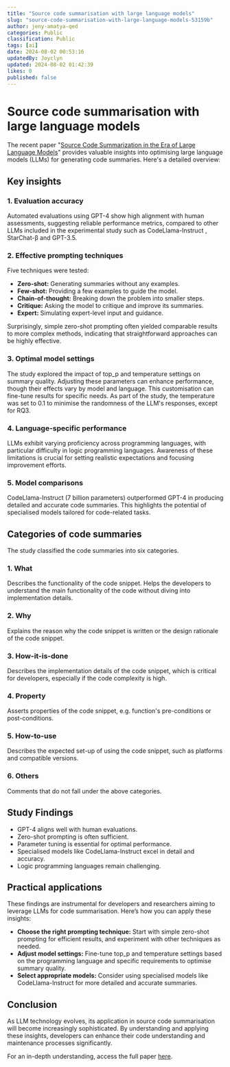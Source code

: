 ```yaml
---
title: "Source code summarisation with large language models"
slug: "source-code-summarisation-with-large-language-models-53159b"
author: jeny-amatya-qed
categories: Public
classification: Public
tags: [ai]
date: 2024-08-02 00:53:16 
updatedBy: Joyclyn
updated: 2024-08-02 01:42:39 
likes: 0
published: false
---
```


# Source code summarisation with large language models

The recent paper "[Source Code Summarization in the Era of Large Language Models](https://arxiv.org/pdf/2407.07959)" provides valuable insights into optimising large language models (LLMs) for generating code summaries. Here's a detailed overview:

## Key insights

### 1. Evaluation accuracy
Automated evaluations using GPT-4 show high alignment with human assessments, suggesting reliable performance metrics, compared to other LLMs included in the experimental study such as CodeLlama-Instruct , StarChat-β and GPT-3.5.

### 2. Effective prompting techniques
Five techniques were tested:
- **Zero-shot:** Generating summaries without any examples.
- **Few-shot:** Providing a few examples to guide the model.
- **Chain-of-thought:** Breaking down the problem into smaller steps.
- **Critique:** Asking the model to critique and improve its summaries.
- **Expert:** Simulating expert-level input and guidance.

Surprisingly, simple zero-shot prompting often yielded comparable results to more complex methods, indicating that straightforward approaches can be highly effective.

### 3. Optimal model settings
The study explored the impact of top_p and temperature settings on summary quality. Adjusting these parameters can enhance performance, though their effects vary by model and language. This customisation can fine-tune results for specific needs. As part of the study, the temperature was set to 0.1 to minimise the randomness of the LLM's responses, except for RQ3.

### 4. Language-specific performance
LLMs exhibit varying proficiency across programming languages, with particular difficulty in logic programming languages. Awareness of these limitations is crucial for setting realistic expectations and focusing improvement efforts.

### 5. Model comparisons
CodeLlama-Instruct (7 billion parameters) outperformed GPT-4 in producing detailed and accurate code summaries. This highlights the potential of specialised models tailored for code-related tasks.

## Categories of code summaries
The study classified the code summaries into six categories.
### 1. What 
Describes the functionality of the code snippet. Helps the developers to understand the main functionality of the code without diving into implementation details.

### 2. Why
Explains the reason why the code snippet is written or the design rationale of the code snippet.

### 3. How-it-is-done
Describes the implementation details of the code snippet, which is critical for developers, especially if the code complexity is high.

### 4. Property
Asserts properties of the code snippet, e.g. function's pre-conditions or post-conditions.

### 5. How-to-use
Describes the expected set-up of using the code snippet, such as platforms and compatible versions.

### 6. Others
Comments that do not fall under the above categories.

## Study Findings

- GPT-4 aligns well with human evaluations.
- Zero-shot prompting is often sufficient.
- Parameter tuning is essential for optimal performance.
- Specialised models like CodeLlama-Instruct excel in detail and accuracy.
- Logic programming languages remain challenging.

## Practical applications

These findings are instrumental for developers and researchers aiming to leverage LLMs for code summarisation. Here’s how you can apply these insights:

- **Choose the right prompting technique:** Start with simple zero-shot prompting for efficient results, and experiment with other techniques as needed.
- **Adjust model settings:** Fine-tune top_p and temperature settings based on the programming language and specific requirements to optimise summary quality.
- **Select appropriate models:** Consider using specialised models like CodeLlama-Instruct for more detailed and accurate summaries.

## Conclusion
As LLM technology evolves, its application in source code summarisation will become increasingly sophisticated. By understanding and applying these insights, developers can enhance their code understanding and maintenance processes significantly.

For an in-depth understanding, access the full paper [here](https://arxiv.org/pdf/2407.07959).